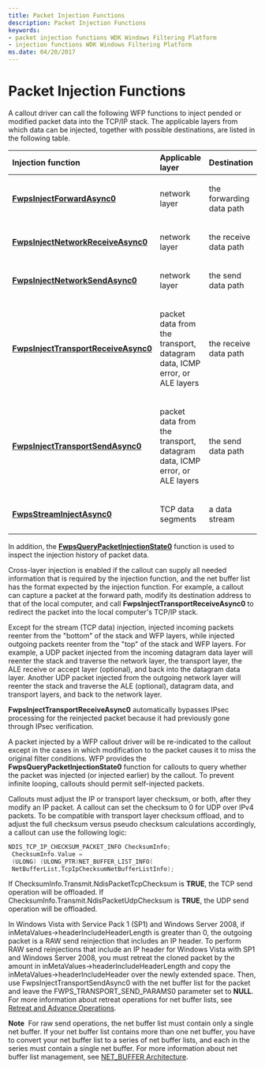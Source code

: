 ```yaml
---
title: Packet Injection Functions
description: Packet Injection Functions
keywords:
- packet injection functions WDK Windows Filtering Platform
- injection functions WDK Windows Filtering Platform
ms.date: 04/20/2017
---
```


# Packet Injection Functions


A callout driver can call the following WFP functions to inject pended or modified packet data into the TCP/IP stack. The applicable layers from which data can be injected, together with possible destinations, are listed in the following table.

<table>
<colgroup>
<col width="33%" />
<col width="33%" />
<col width="33%" />
</colgroup>
<thead>
<tr class="header">
<th align="left">Injection function</th>
<th align="left">Applicable layer</th>
<th align="left">Destination</th>
</tr>
</thead>
<tbody>
<tr class="odd">
<td align="left"><p><a href="/windows-hardware/drivers/ddi/fwpsk/nf-fwpsk-fwpsinjectforwardasync0" data-raw-source="[&lt;strong&gt;FwpsInjectForwardAsync0&lt;/strong&gt;](/windows-hardware/drivers/ddi/fwpsk/nf-fwpsk-fwpsinjectforwardasync0)"><strong>FwpsInjectForwardAsync0</strong></a></p></td>
<td align="left"><p>network layer</p></td>
<td align="left"><p>the forwarding data path</p></td>
</tr>
<tr class="even">
<td align="left"><p><a href="/windows-hardware/drivers/ddi/fwpsk/nf-fwpsk-fwpsinjectnetworkreceiveasync0" data-raw-source="[&lt;strong&gt;FwpsInjectNetworkReceiveAsync0&lt;/strong&gt;](/windows-hardware/drivers/ddi/fwpsk/nf-fwpsk-fwpsinjectnetworkreceiveasync0)"><strong>FwpsInjectNetworkReceiveAsync0</strong></a></p></td>
<td align="left"><p>network layer</p></td>
<td align="left"><p>the receive data path</p></td>
</tr>
<tr class="odd">
<td align="left"><p><a href="/windows-hardware/drivers/ddi/fwpsk/nf-fwpsk-fwpsinjectnetworksendasync0" data-raw-source="[&lt;strong&gt;FwpsInjectNetworkSendAsync0&lt;/strong&gt;](/windows-hardware/drivers/ddi/fwpsk/nf-fwpsk-fwpsinjectnetworksendasync0)"><strong>FwpsInjectNetworkSendAsync0</strong></a></p></td>
<td align="left"><p>network layer</p></td>
<td align="left"><p>the send data path</p></td>
</tr>
<tr class="even">
<td align="left"><p><a href="/windows-hardware/drivers/ddi/fwpsk/nf-fwpsk-fwpsinjecttransportreceiveasync0" data-raw-source="[&lt;strong&gt;FwpsInjectTransportReceiveAsync0&lt;/strong&gt;](/windows-hardware/drivers/ddi/fwpsk/nf-fwpsk-fwpsinjecttransportreceiveasync0)"><strong>FwpsInjectTransportReceiveAsync0</strong></a></p></td>
<td align="left"><p>packet data from the transport, datagram data, ICMP error, or ALE layers</p></td>
<td align="left"><p>the receive data path</p></td>
</tr>
<tr class="odd">
<td align="left"><p><a href="/windows-hardware/drivers/ddi/fwpsk/nf-fwpsk-fwpsinjecttransportsendasync0" data-raw-source="[&lt;strong&gt;FwpsInjectTransportSendAsync0&lt;/strong&gt;](/windows-hardware/drivers/ddi/fwpsk/nf-fwpsk-fwpsinjecttransportsendasync0)"><strong>FwpsInjectTransportSendAsync0</strong></a></p></td>
<td align="left"><p>packet data from the transport, datagram data, ICMP error, or ALE layers</p></td>
<td align="left"><p>the send data path</p></td>
</tr>
<tr class="even">
<td align="left"><p><a href="/windows-hardware/drivers/ddi/fwpsk/nf-fwpsk-fwpsstreaminjectasync0" data-raw-source="[&lt;strong&gt;FwpsStreamInjectAsync0&lt;/strong&gt;](/windows-hardware/drivers/ddi/fwpsk/nf-fwpsk-fwpsstreaminjectasync0)"><strong>FwpsStreamInjectAsync0</strong></a></p></td>
<td align="left"><p>TCP data segments</p></td>
<td align="left"><p>a data stream</p></td>
</tr>
</tbody>
</table>

 

In addition, the [**FwpsQueryPacketInjectionState0**](/windows-hardware/drivers/ddi/fwpsk/nf-fwpsk-fwpsquerypacketinjectionstate0) function is used to inspect the injection history of packet data.

Cross-layer injection is enabled if the callout can supply all needed information that is required by the injection function, and the net buffer list has the format expected by the injection function. For example, a callout can capture a packet at the forward path, modify its destination address to that of the local computer, and call **FwpsInjectTransportReceiveAsync0** to redirect the packet into the local computer's TCP/IP stack.

Except for the stream (TCP data) injection, injected incoming packets reenter from the "bottom" of the stack and WFP layers, while injected outgoing packets reenter from the "top" of the stack and WFP layers. For example, a UDP packet injected from the incoming datagram data layer will reenter the stack and traverse the network layer, the transport layer, the ALE receive or accept layer (optional), and back into the datagram data layer. Another UDP packet injected from the outgoing network layer will reenter the stack and traverse the ALE (optional), datagram data, and transport layers, and back to the network layer.

**FwpsInjectTransportReceiveAsync0** automatically bypasses IPsec processing for the reinjected packet because it had previously gone through IPsec verification.

A packet injected by a WFP callout driver will be re-indicated to the callout except in the cases in which modification to the packet causes it to miss the original filter conditions. WFP provides the **FwpsQueryPacketInjectionState0** function for callouts to query whether the packet was injected (or injected earlier) by the callout. To prevent infinite looping, callouts should permit self-injected packets.

Callouts must adjust the IP or transport layer checksum, or both, after they modify an IP packet. A callout can set the checksum to 0 for UDP over IPv4 packets. To be compatible with transport layer checksum offload, and to adjust the full checksum versus pseudo checksum calculations accordingly, a callout can use the following logic:

```cpp
NDIS_TCP_IP_CHECKSUM_PACKET_INFO ChecksumInfo;
 ChecksumInfo.Value = 
 (ULONG) (ULONG_PTR)NET_BUFFER_LIST_INFO(
 NetBufferList,TcpIpChecksumNetBufferListInfo);
```

If ChecksumInfo.Transmit.NdisPacketTcpChecksum is **TRUE**, the TCP send operation will be offloaded. If ChecksumInfo.Transmit.NdisPacketUdpChecksum is **TRUE**, the UDP send operation will be offloaded.

In Windows Vista with Service Pack 1 (SP1) and Windows Server 2008, if inMetaValues-&gt;headerIncludeHeaderLength is greater than 0, the outgoing packet is a RAW send reinjection that includes an IP header. To perform RAW send reinjections that include an IP header for Windows Vista with SP1 and Windows Server 2008, you must retreat the cloned packet by the amount in inMetaValues-&gt;headerIncludeHeaderLength and copy the inMetaValues-&gt;headerIncludeHeader over the newly extended space. Then, use FwpsInjectTransportSendAsync0 with the net buffer list for the packet and leave the FWPS\_TRANSPORT\_SEND\_PARAMS0 parameter set to **NULL**. For more information about retreat operations for net buffer lists, see [Retreat and Advance Operations](retreat-and-advance-operations.md).

**Note**  For raw send operations, the net buffer list must contain only a single net buffer. If your net buffer list contains more than one net buffer, you have to convert your net buffer list to a series of net buffer lists, and each in the series must contain a single net buffer. For more information about net buffer list management, see [NET\_BUFFER Architecture](net-buffer-architecture.md).

 

